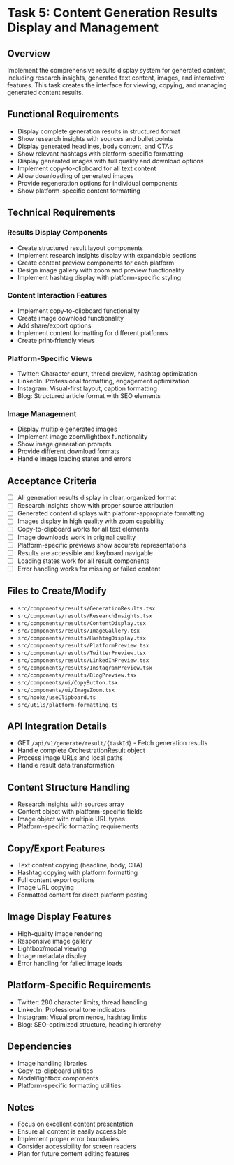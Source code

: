 # Task 5: Content Generation Results Display and Management

## Overview
Implement the comprehensive results display system for generated content, including research insights, generated text content, images, and interactive features. This task creates the interface for viewing, copying, and managing generated content results.

## Functional Requirements
- Display complete generation results in structured format
- Show research insights with sources and bullet points
- Display generated headlines, body content, and CTAs
- Show relevant hashtags with platform-specific formatting
- Display generated images with full quality and download options
- Implement copy-to-clipboard for all text content
- Allow downloading of generated images
- Provide regeneration options for individual components
- Show platform-specific content formatting

## Technical Requirements

### Results Display Components
- Create structured result layout components
- Implement research insights display with expandable sections
- Create content preview components for each platform
- Design image gallery with zoom and preview functionality
- Implement hashtag display with platform-specific styling

### Content Interaction Features
- Implement copy-to-clipboard functionality
- Create image download functionality
- Add share/export options
- Implement content formatting for different platforms
- Create print-friendly views

### Platform-Specific Views
- Twitter: Character count, thread preview, hashtag optimization
- LinkedIn: Professional formatting, engagement optimization
- Instagram: Visual-first layout, caption formatting
- Blog: Structured article format with SEO elements

### Image Management
- Display multiple generated images
- Implement image zoom/lightbox functionality
- Show image generation prompts
- Provide different download formats
- Handle image loading states and errors

## Acceptance Criteria
- [ ] All generation results display in clear, organized format
- [ ] Research insights show with proper source attribution
- [ ] Generated content displays with platform-appropriate formatting
- [ ] Images display in high quality with zoom capability
- [ ] Copy-to-clipboard works for all text elements
- [ ] Image downloads work in original quality
- [ ] Platform-specific previews show accurate representations
- [ ] Results are accessible and keyboard navigable
- [ ] Loading states work for all result components
- [ ] Error handling works for missing or failed content

## Files to Create/Modify
- `src/components/results/GenerationResults.tsx`
- `src/components/results/ResearchInsights.tsx`
- `src/components/results/ContentDisplay.tsx`
- `src/components/results/ImageGallery.tsx`
- `src/components/results/HashtagDisplay.tsx`
- `src/components/results/PlatformPreview.tsx`
- `src/components/results/TwitterPreview.tsx`
- `src/components/results/LinkedInPreview.tsx`
- `src/components/results/InstagramPreview.tsx`
- `src/components/results/BlogPreview.tsx`
- `src/components/ui/CopyButton.tsx`
- `src/components/ui/ImageZoom.tsx`
- `src/hooks/useClipboard.ts`
- `src/utils/platform-formatting.ts`

## API Integration Details
- GET `/api/v1/generate/result/{taskId}` - Fetch generation results
- Handle complete OrchestrationResult object
- Process image URLs and local paths
- Handle result data transformation

## Content Structure Handling
- Research insights with sources array
- Content object with platform-specific fields
- Image object with multiple URL types
- Platform-specific formatting requirements

## Copy/Export Features
- Text content copying (headline, body, CTA)
- Hashtag copying with platform formatting
- Full content export options
- Image URL copying
- Formatted content for direct platform posting

## Image Display Features
- High-quality image rendering
- Responsive image gallery
- Lightbox/modal viewing
- Image metadata display
- Error handling for failed image loads

## Platform-Specific Requirements
- Twitter: 280 character limits, thread handling
- LinkedIn: Professional tone indicators
- Instagram: Visual prominence, hashtag limits
- Blog: SEO-optimized structure, heading hierarchy

## Dependencies
- Image handling libraries
- Copy-to-clipboard utilities
- Modal/lightbox components
- Platform-specific formatting utilities

## Notes
- Focus on excellent content presentation
- Ensure all content is easily accessible
- Implement proper error boundaries
- Consider accessibility for screen readers
- Plan for future content editing features